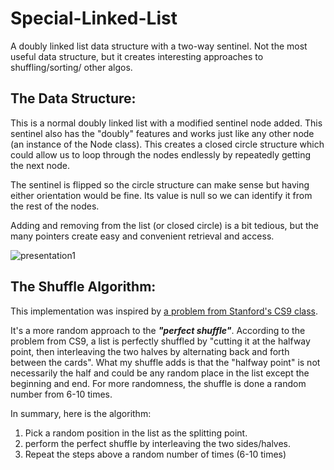 # Special-Linked-List
A doubly linked list data structure with a two-way sentinel. Not the most useful data structure, but it creates interesting approaches to shuffling/sorting/ other algos.

## The Data Structure:
This is a normal doubly linked list with a modified sentinel node added. This sentinel also has the "doubly" features and works just like any other node (an instance of the Node class). This creates a closed circle structure which could allow us to loop through the nodes endlessly by repeatedly getting the next node.

The sentinel is flipped so the circle structure can make sense but having either orientation would be fine. Its value is null so we can identify it from the rest of the nodes.

Adding and removing from the list (or closed circle) is a bit tedious, but the many pointers create easy and convenient retrieval and access.

![presentation1](https://user-images.githubusercontent.com/30037359/50381341-64095780-068d-11e9-9efa-080e683a2f15.png)

## The Shuffle Algorithm:
This implementation was inspired by [a problem from Stanford's CS9 class](https://web.stanford.edu/class/cs9/sample_probs/ListShuffling.pdf).

It's a more random approach to the **_"perfect shuffle"_**. According to the problem from CS9, a list is perfectly shuffled by "cutting it at the halfway point, then interleaving the two halves by alternating back and forth between the cards". What my shuffle adds is that the "halfway point" is not necessarily the half and could be any random place in the list except the beginning and end. For more randomness, the shuffle is done a random number from 6-10 times. 

In summary, here is the algorithm:

1. Pick a random position in the list as the splitting point.
2. perform the perfect shuffle by interleaving the two sides/halves.
3. Repeat the steps above a random number of times (6-10 times)






